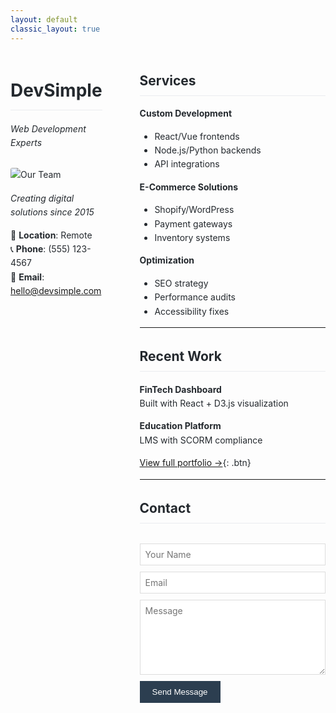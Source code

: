 ```yaml
---
layout: default
classic_layout: true
---
```


<div class="minimal-wrapper" style="display: grid; grid-template-columns: 1fr 2fr; gap: 40px; max-width: 1200px; margin: 0 auto; text-align: left;">

<div class="minimal-sidebar" style="padding-right: 20px;">

# DevSimple  
*Web Development Experts*

![Our Team](https://images.unsplash.com/photo-1552664730-d307ca884978?ixlib=rb-4.0.3&auto=format&fit=crop&w=600&q=80)  
*Creating digital solutions since 2015*

📍 **Location**: Remote  
📞 **Phone**: (555) 123-4567  
📧 **Email**: hello@devsimple.com  

</div>

<div class="minimal-content">

## Services  
**Custom Development**  
- React/Vue frontends  
- Node.js/Python backends  
- API integrations  

**E-Commerce Solutions**  
- Shopify/WordPress  
- Payment gateways  
- Inventory systems  

**Optimization**  
- SEO strategy  
- Performance audits  
- Accessibility fixes  

---

## Recent Work  
**FinTech Dashboard**  
Built with React + D3.js visualization  

**Education Platform**  
LMS with SCORM compliance  

[View full portfolio →](#work){: .btn}  

---

## Contact  
<form style="margin-top: 2rem;">
  <input type="text" placeholder="Your Name" style="width: 100%; padding: 8px; margin-bottom: 10px; border: 1px solid #ddd;">
  <input type="email" placeholder="Email" style="width: 100%; padding: 8px; margin-bottom: 10px; border: 1px solid #ddd;">
  <textarea placeholder="Message" style="width: 100%; height: 120px; padding: 8px; border: 1px solid #ddd;"></textarea>
  <button type="submit" style="background: #2c3e50; color: white; border: none; padding: 10px 20px; margin-top: 10px; cursor: pointer;">Send Message</button>
</form>

</div>
</div>

<style>
.minimal-wrapper {
  font-family: -apple-system, BlinkMacSystemFont, "Segoe UI", Helvetica, Arial, sans-serif;
  line-height: 1.6;
  color: #24292e;
}

.btn {
  display: inline-block;
  padding: 6px 12px;
  background: #2c3e50;
  color: white;
  text-decoration: none;
  border-radius: 3px;
  font-size: 14px;
}

img {
  max-width: 100%;
  border-radius: 3px;
  margin: 15px 0;
}

h1, h2, h3 {
  border-bottom: 1px solid #eaecef;
  padding-bottom: 0.3em;
}

form input, form textarea {
  font-family: inherit;
  font-size: inherit;
}
</style>
